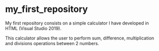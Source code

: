 # my_first_repository

My first repository consists on a simple calculator I have developed in HTML (Visual Studio 2019). 

This calculator allows the user to perform sum, difference, multiplication and divisions operations between 2 numbers.
